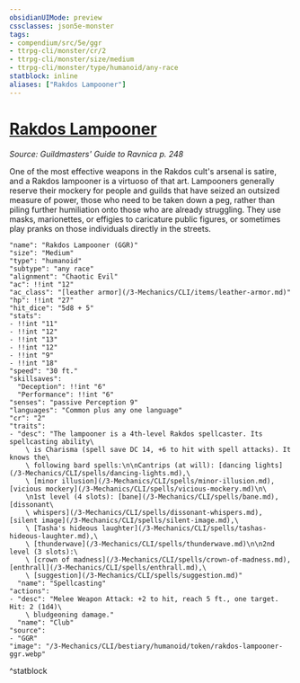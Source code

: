 ```yaml
---
obsidianUIMode: preview
cssclasses: json5e-monster
tags:
- compendium/src/5e/ggr
- ttrpg-cli/monster/cr/2
- ttrpg-cli/monster/size/medium
- ttrpg-cli/monster/type/humanoid/any-race
statblock: inline
aliases: ["Rakdos Lampooner"]
---
```

# [Rakdos Lampooner](3-Mechanics\CLI\bestiary\humanoid/rakdos-lampooner-ggr.md)
*Source: Guildmasters' Guide to Ravnica p. 248*  

One of the most effective weapons in the Rakdos cult's arsenal is satire, and a Rakdos lampooner is a virtuoso of that art. Lampooners generally reserve their mockery for people and guilds that have seized an outsized measure of power, those who need to be taken down a peg, rather than piling further humiliation onto those who are already struggling. They use masks, marionettes, or effigies to caricature public figures, or sometimes play pranks on those individuals directly in the streets.

```statblock
"name": "Rakdos Lampooner (GGR)"
"size": "Medium"
"type": "humanoid"
"subtype": "any race"
"alignment": "Chaotic Evil"
"ac": !!int "12"
"ac_class": "[leather armor](/3-Mechanics/CLI/items/leather-armor.md)"
"hp": !!int "27"
"hit_dice": "5d8 + 5"
"stats":
- !!int "11"
- !!int "12"
- !!int "13"
- !!int "12"
- !!int "9"
- !!int "18"
"speed": "30 ft."
"skillsaves":
  "Deception": !!int "6"
  "Performance": !!int "6"
"senses": "passive Perception 9"
"languages": "Common plus any one language"
"cr": "2"
"traits":
- "desc": "The lampooner is a 4th-level Rakdos spellcaster. Its spellcasting ability\
    \ is Charisma (spell save DC 14, +6 to hit with spell attacks). It knows the\
    \ following bard spells:\n\nCantrips (at will): [dancing lights](/3-Mechanics/CLI/spells/dancing-lights.md),\
    \ [minor illusion](/3-Mechanics/CLI/spells/minor-illusion.md), [vicious mockery](/3-Mechanics/CLI/spells/vicious-mockery.md)\n\
    \n1st level (4 slots): [bane](/3-Mechanics/CLI/spells/bane.md), [dissonant\
    \ whispers](/3-Mechanics/CLI/spells/dissonant-whispers.md), [silent image](/3-Mechanics/CLI/spells/silent-image.md),\
    \ [Tasha's hideous laughter](/3-Mechanics/CLI/spells/tashas-hideous-laughter.md),\
    \ [thunderwave](/3-Mechanics/CLI/spells/thunderwave.md)\n\n2nd level (3 slots):\
    \ [crown of madness](/3-Mechanics/CLI/spells/crown-of-madness.md), [enthrall](/3-Mechanics/CLI/spells/enthrall.md),\
    \ [suggestion](/3-Mechanics/CLI/spells/suggestion.md)"
  "name": "Spellcasting"
"actions":
- "desc": "Melee Weapon Attack: +2 to hit, reach 5 ft., one target. Hit: 2 (1d4)\
    \ bludgeoning damage."
  "name": "Club"
"source":
- "GGR"
"image": "/3-Mechanics/CLI/bestiary/humanoid/token/rakdos-lampooner-ggr.webp"
```
^statblock